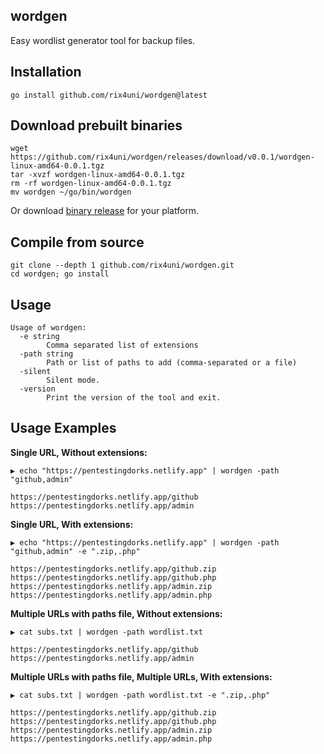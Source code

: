 ## wordgen

Easy wordlist generator tool for backup files.

## Installation
```
go install github.com/rix4uni/wordgen@latest
```

## Download prebuilt binaries
```
wget https://github.com/rix4uni/wordgen/releases/download/v0.0.1/wordgen-linux-amd64-0.0.1.tgz
tar -xvzf wordgen-linux-amd64-0.0.1.tgz
rm -rf wordgen-linux-amd64-0.0.1.tgz
mv wordgen ~/go/bin/wordgen
```
Or download [binary release](https://github.com/rix4uni/wordgen/releases) for your platform.

## Compile from source
```
git clone --depth 1 github.com/rix4uni/wordgen.git
cd wordgen; go install
```

## Usage
```
Usage of wordgen:
  -e string
        Comma separated list of extensions
  -path string
        Path or list of paths to add (comma-separated or a file)
  -silent
        Silent mode.
  -version
        Print the version of the tool and exit.
```

## Usage Examples
**Single URL, Without extensions:**
```
▶ echo "https://pentestingdorks.netlify.app" | wordgen -path "github,admin"

https://pentestingdorks.netlify.app/github
https://pentestingdorks.netlify.app/admin
```

**Single URL, With extensions:**
```
▶ echo "https://pentestingdorks.netlify.app" | wordgen -path "github,admin" -e ".zip,.php"

https://pentestingdorks.netlify.app/github.zip
https://pentestingdorks.netlify.app/github.php
https://pentestingdorks.netlify.app/admin.zip
https://pentestingdorks.netlify.app/admin.php
```

**Multiple URLs with paths file, Without extensions:**
```
▶ cat subs.txt | wordgen -path wordlist.txt

https://pentestingdorks.netlify.app/github
https://pentestingdorks.netlify.app/admin
```

**Multiple URLs with paths file, Multiple URLs, With extensions:**
```
▶ cat subs.txt | wordgen -path wordlist.txt -e ".zip,.php"

https://pentestingdorks.netlify.app/github.zip
https://pentestingdorks.netlify.app/github.php
https://pentestingdorks.netlify.app/admin.zip
https://pentestingdorks.netlify.app/admin.php
```